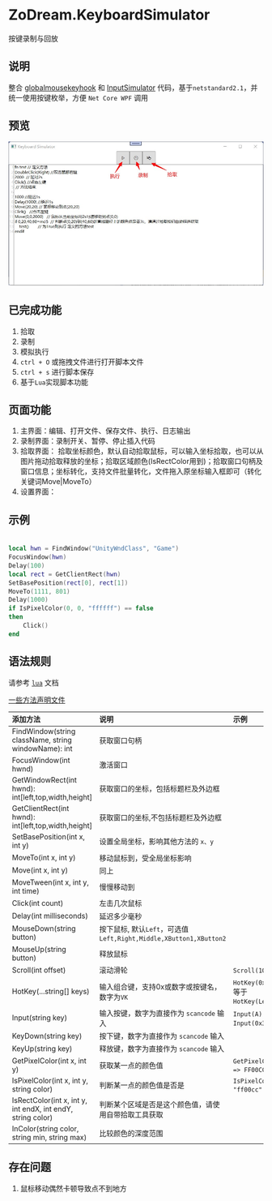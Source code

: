 # ZoDream.KeyboardSimulator
 按键录制与回放

 ## 说明

 整合 [globalmousekeyhook](https://github.com/gmamaladze/globalmousekeyhook) 和 [InputSimulator](https://github.com/michaelnoonan/inputsimulator)  代码，基于`netstandard2.1`，并统一使用按键枚举，方便 `Net Core WPF` 调用

 ## 预览

 ![ZoDream.KeyboardSimulator](screen/1.jpg)

 ## 已完成功能

1. 拾取
2. 录制
3. 模拟执行
4. `ctrl + O` 或拖拽文件进行打开脚本文件
5. `ctrl + s` 进行脚本保存
6. 基于`Lua`实现脚本功能

## 页面功能

1. 主界面：编辑、打开文件、保存文件、执行、日志输出
2. 录制界面：录制开关、暂停、停止插入代码
3. 拾取界面： 拾取坐标颜色，默认自动拾取鼠标，可以输入坐标拾取，也可以从图片拖动拾取释放的坐标；拾取区域颜色(IsRectColor用到)；拾取窗口句柄及窗口信息；坐标转化，支持文件批量转化，文件拖入原坐标输入框即可（转化关键词Move|MoveTo）
4. 设置界面：

## 示例

```lua

local hwn = FindWindow("UnityWndClass", "Game")
FocusWindow(hwn)
Delay(100)
local rect = GetClientRect(hwn)
SetBasePosition(rect[0], rect[1])
MoveTo(1111, 801)
Delay(1000)
if IsPixelColor(0, 0, "ffffff") == false
then
    Click()
end
```

## 语法规则

请参考 [`lua`](http://www.lua.org/) 文档

[一些方法声明文件](src/ZoDream.KeyboardSimulator/snippet.lua)

|添加方法|说明|示例|
|:--|:--|:--|
|FindWindow(string className, string windowName): int|获取窗口句柄||
|FocusWindow(int hwnd)|激活窗口|
|GetWindowRect(int hwnd): int[left,top,width,height]|获取窗口的坐标，包括标题栏及外边框|
|GetClientRect(int hwnd): int[left,top,width,height]|获取窗口的坐标,不包括标题栏及外边框|
|SetBasePosition(int x, int y)|设置全局坐标，影响其他方法的 `x、y`|
|MoveTo(int x, int y)|移动鼠标到，受全局坐标影响|
|Move(int x, int y)|同上|
|MoveTween(int x, int y, int time)|慢慢移动到|
|Click(int count)|左击几次鼠标||
|Delay(int milliseconds)|延迟多少毫秒|
|MouseDown(string button)|按下鼠标, 默认`Left`，可选值`Left,Right,Middle,XButton1,XButton2`||
|MouseUp(string button)|释放鼠标||
|Scroll(int offset)|滚动滑轮|`Scroll(10)`|
|HotKey(...string[] keys)|输入组合键，支持0x或数字或按键名，数字为`VK`|`HotKey(0xA2,0x41)` 等于`HotKey(LeftCtrl,A)` |
|Input(string key)|输入按键，数字为直接作为 `scancode` 输入|`Input(A)` 等于 `Input(0x30)`|
|KeyDown(string key)|按下键，数字为直接作为 `scancode` 输入||
|KeyUp(string key)|释放键，数字为直接作为 `scancode` 输入||
|GetPixelColor(int x, int y)|获取某一点的颜色值|`GetPixelColor(0,0) => FF00CC`
|IsPixelColor(int x, int y, string color)|判断某一点的颜色值是否是|`IsPixelColor(0,0, "ff00cc"`|
|IsRectColor(int x, int y, int endX, int endY, string color)|判断某个区域是否是这个颜色值，请使用自带拾取工具获取||
|InColor(string color, string min, string max)|比较颜色的深度范围||


## 存在问题

1. 鼠标移动偶然卡顿导致点不到地方